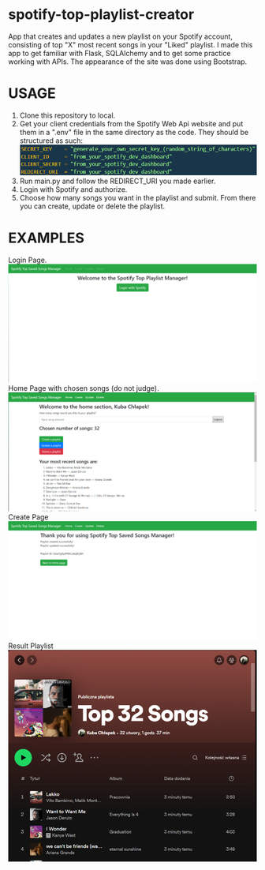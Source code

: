 # spotify-top-playlist-creator
 App that creates and updates a new playlist on your Spotify account, consisting of top "X" most recent songs in your "Liked" playlist. I made this app to get familiar with Flask, SQLAlchemy and to get some practice working with APIs. The appearance of the site was done using Bootstrap.

 # USAGE
 1. Clone this repository to local.
 2. Get your client credentials from the Spotify Web Api website and put them in a ".env" file in the same directory as the code. They should be structured as such:
![alt text](assets/env_keys.png)
 3. Run main.py and follow the REDIRECT_URI you made earlier.
 4. Login with Spotify and authorize.
 5. Choose how many songs you want in the playlist and submit. From there you can create, update or delete the playlist.

 # EXAMPLES
 Login Page.
![alt text](assets/login.png)
 Home Page with chosen songs (do not judge).
![alt text](assets/home.png)
 Create Page
![alt text](assets/create.png)
 Result Playlist
![alt text](assets/spotify_result.png)
